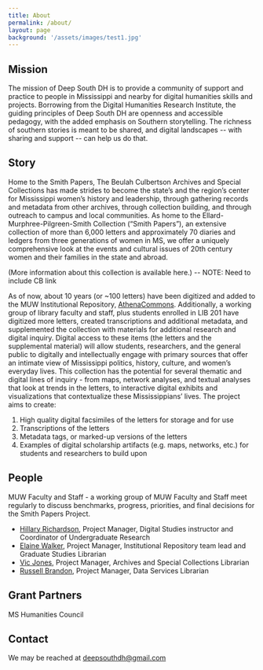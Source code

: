 ```yaml
---
title: About
permalink: /about/
layout: page
background: '/assets/images/test1.jpg'
---
```

## Mission
The mission of Deep South DH is to provide a community of support and practice to people in Mississippi and nearby for digital humanities skills and projects. Borrowing from the Digital Humanities Research Institute, the guiding principles of Deep South DH are openness and accessible pedagogy, with the added emphasis on Southern storytelling. The richness of southern stories is meant to be shared, and digital landscapes -- with sharing and support -- can help us do that.

## Story
Home to the Smith Papers, The Beulah Culbertson Archives and Special Collections has made strides to become the state’s and the region’s center for Mississippi women’s history and leadership, through gathering records and metadata from other archives, through collection building, and through outreach to campus and local communities. As home to the Ellard-Murphree-Pilgreen-Smith Collection (“Smith Papers”), an extensive collection of more than 6,000 letters and approximately 70 diaries and ledgers from three generations of women in MS, we offer a uniquely comprehensive look at the events and cultural issues of 20th century women and their families in the state and abroad. 

(More information about this collection is available here.) -- NOTE: Need to include CB link

As of now, about 10 years (or ~100 letters) have been digitized and added to the MUW Institutional Repository, [AthenaCommons](https://athenacommons.muw.edu/smithpapers/). Additionally, a working group of library faculty and staff, plus students enrolled in LIB 201 have digitized more letters, created transcriptions and additional metadata, and supplemented the collection with materials for additional research and digital inquiry. Digital access to these items (the letters and the supplemental material) will allow students, researchers, and the general public to digitally and intellectually engage with primary sources that offer an intimate view of Mississippi politics, history, culture, and women’s everyday lives. This collection has the potential for several thematic and digital lines of inquiry - from maps, network analyses, and textual analyses that look at trends in the letters, to interactive digital exhibits and visualizations that contextualize these Mississippians’ lives. The project aims to create:

1. High quality digital facsimiles of the letters for storage and for use
2. Transcriptions of the letters
3. Metadata tags, or marked-up versions of the letters
4. Examples of digital scholarship artifacts (e.g. maps, networks, etc.) for students and researchers to build upon 

## People
MUW Faculty and Staff - a working group of MUW Faculty and Staff meet regularly to discuss benchmarks, progress, priorities, and final decisions for the Smith Papers Project.
- [Hillary Richardson](https://www.muw.edu/library/about/directory/174-hillary-richardson), Project Manager, Digital Studies instructor and Coordinator of Undergraduate Research
- [Elaine Walker](https://www.muw.edu/library/about/directory/346-elaine-walker), Project Manager, Institutional Repository team lead and Graduate Studies Librarian
- [Vic Jones](https://www.muw.edu/library/about/directory/406-victoria-jones), Project Manager, Archives and Special Collections Librarian
- [Russell Brandon](https://www.muw.edu/library/about/directory/384-russell-brandon), Project Manager, Data Services Librarian

## Grant Partners

MS Humanities Council 

## Contact
We may be reached at deepsouthdh@gmail.com